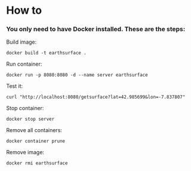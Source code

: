 # How to

### You only need to have Docker installed. These are the steps:

Build image:
```
docker build -t earthsurface .
```

Run container:
```
docker run -p 8080:8080 -d --name server earthsurface
```

Test it:
```
curl "http://localhost:8080/getsurface?lat=42.985699&lon=-7.837807"
```

Stop container:
```
docker stop server
```

Remove all containers:
```
docker container prune
```

Remove image:
```
docker rmi earthsurface
```